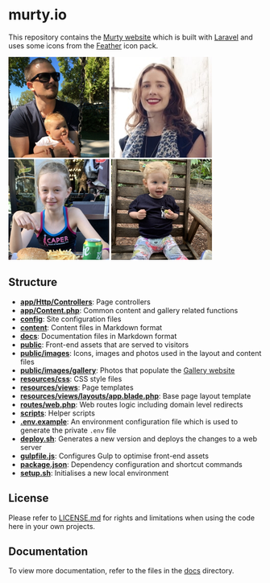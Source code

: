 # murty.io

This repository contains the [Murty website](https://murty.io/) which is built with [Laravel](https://laravel.com/) and uses some icons from the [Feather](http://feathericons.com/) icon pack.

[![Brendan](/public/images/brendan/brendan-murty.jpg)](https://murty.io/brendan) [![Ella](/public/images/ella/ella_condon.jpg)](https://ellacondon.com/) [![Isla](/public/images/isla/isla-murty.jpg)](https://murty.io/isla) [![Freya](/public/images/freya/freya-murty.jpg)](https://murty.io/freya)

## Structure

- **[app/Http/Controllers](app/Http/Controllers/)**: Page controllers
- **[app/Content.php](app/Content.php)**: Common content and gallery related functions
- **[config](config/)**: Site configuration files
- **[content](content/)**: Content files in Markdown format
- **[docs](docs/)**: Documentation files in Markdown format
- **[public](public/)**: Front-end assets that are served to visitors
- **[public/images](public/images/)**: Icons, images and photos used in the layout and content files
- **[public/images/gallery](public/images/gallery/)**: Photos that populate the [Gallery website](https://murty.io/gallery)
- **[resources/css](resources/css/)**: CSS style files
- **[resources/views](resources/views/)**: Page templates
- **[resources/views/layouts/app.blade.php](resources/views/layouts/app.blade.php)**: Base page layout template
- **[routes/web.php](routes/web.php)**: Web routes logic including domain level redirects
- **[scripts](scripts/)**: Helper scripts
- **[.env.example](.env.example)**: An environment configuration file which is used to generate the private `.env` file
- **[deploy.sh](deploy.sh)**: Generates a new version and deploys the changes to a web server
- **[gulpfile.js](gulpfile.js)**: Configures Gulp to optimise front-end assets
- **[package.json](package.json)**: Dependency configuration and shortcut commands
- **[setup.sh](setup.sh)**: Initialises a new local environment

## License

Please refer to [LICENSE.md](LICENSE.md) for rights and limitations when using the code here in your own projects.

## Documentation

To view more documentation, refer to the files in the [docs](docs/) directory.
